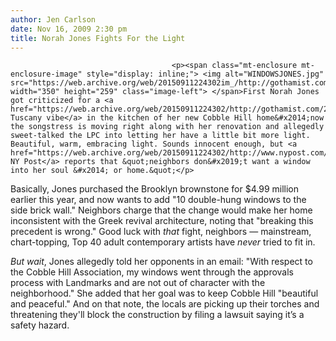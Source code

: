 ```yaml
---
author: Jen Carlson
date: Nov 16, 2009 2:30 pm
title: Norah Jones Fights For the Light
---
```


	
										<p><span class="mt-enclosure mt-enclosure-image" style="display: inline;"> <img alt="WINDOWSJONES.jpg" src="https://web.archive.org/web/20150911224302im_/http://gothamist.com/attachments/arts_jen/WINDOWSJONES.jpg" width="350" height="259" class="image-left"> </span>First Norah Jones got criticized for a <a href="https://web.archive.org/web/20150911224302/http://gothamist.com/2009/02/17/norah_jones_joins_brooklyn.php">nouveau-Tuscany vibe</a> in the kitchen of her new Cobble Hill home&#x2014;now the songstress is moving right along with her renovation and allegedly sweet-talked the LPC into letting her have a little bit more light. Beautiful, warm, embracing light. Sounds innocent enough, but <a href="https://web.archive.org/web/20150911224302/http://www.nypost.com/p/news/local/brooklyn/neighbors_bash_norah_window_in_brick_jYuf3MMZy0GNU0pAD9fiEI">the NY Post</a> reports that &quot;neighbors don&#x2019;t want a window into her soul &#x2014; or home.&quot;</p>

<p>Basically, Jones purchased the Brooklyn brownstone for $4.99 million earlier this year, and now wants to add &quot;10 double-hung windows to the side brick wall.&quot; Neighbors charge that the change would make her home inconsistent with the Greek revival architecture, noting that &quot;breaking this precedent is wrong.&quot; Good luck with <em>that</em> fight, neighbors &#x2014; mainstream, chart-topping, Top 40 adult contemporary artists have <em>never</em> tried to fit in.</p>

<p><em>But wait</em>, Jones allegedly told her opponents in an email: &quot;With respect to the Cobble Hill Association, my windows went through the approvals process with Landmarks and are not out of character with the neighborhood.&quot; She added that her goal was to keep Cobble Hill &quot;beautiful and peaceful.&quot; And on that note, the locals are picking up their torches and threatening they&apos;ll block the construction by filing a lawsuit saying it&#x2019;s a safety hazard.</p>					
										
									
				